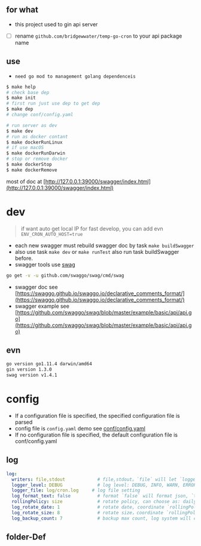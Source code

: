 ## for what

- this project used to gin api server
- [ ] rename `github.com/bridgewwater/temp-go-cron` to your api package name

## use

- `need go mod to management golang dependenceis`

```sh
$ make help
# check base dep
$ make init
# first run just use dep to get dep
$ make dep
# change conf/config.yaml

# run server as dev
$ make dev
# run as docker contant
$ make dockerRunLinux
# if use macOS
$ make dockerRunDarwin
# stop or remove docker
$ make dockerStop
$ make dockerRemove
```

most of doc at [http://127.0.0.1:39000/swagger/index.html](http://127.0.0.1:39000/swagger/index.html)

# dev

> if want auto get local IP for fast develop, you can add evn `ENV_CRON_AUTO_HOST=true`

- each new swagger must rebuild swagger doc by task `make buildSwagger`
- also use task `make dev` or `make runTest` also run task buildSwagger before.
- swagger tools use [swag](https://github.com/swaggo/swag)
```sh
go get -v -u github.com/swaggo/swag/cmd/swag
```

- swagger doc see [https://swaggo.github.io/swaggo.io/declarative_comments_format/](https://swaggo.github.io/swaggo.io/declarative_comments_format/)
- swagger example see [https://github.com/swaggo/swag/blob/master/example/basic/api/api.go](https://github.com/swaggo/swag/blob/master/example/basic/api/api.go)

## evn

```bash
go version go1.11.4 darwin/amd64
gin version 1.3.0
swag version v1.4.1
```

# config

- If a configuration file is specified, the specified configuration file is parsed
- config file is `config.yaml` demo see [conf/config.yaml](conf/config.yaml)
- If no configuration file is specified, the default configuration file is conf/config.yaml

## log

```yaml
log:
  writers: file,stdout            # file,stdout。`file` will let `logger_file` to file，`stdout` will show at std, most of time use bose
  logger_level: DEBUG             # log level: DEBUG, INFO, WARN, ERROR, FATAL
  logger_file: log/cron.log     # log file setting
  log_format_text: false          # format `false` will format json, `true` will show abs
  rollingPolicy: size             # rotate policy, can choose as: daily, size. `daily` store as daily，`size` will save as max
  log_rotate_date: 1              # rotate date, coordinate `rollingPolicy: daily`
  log_rotate_size: 8              # rotate size，coordinate `rollingPolicy: size`
  log_backup_count: 7             # backup max count, log system will compress the log file when log reaches rotate set, this set is max file count
```

## folder-Def

```

```
